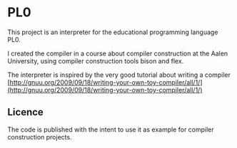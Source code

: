 # PL0

This project is an interpreter for the educational programming language PL0.

I created the compiler in a course about compiler construction at the Aalen University, using compiler construction tools bison and flex.

The interpreter is inspired by the very good tutorial about writing a compiler [http://gnuu.org/2009/09/18/writing-your-own-toy-compiler/all/1/](http://gnuu.org/2009/09/18/writing-your-own-toy-compiler/all/1/)


## Licence
The code is published with the intent to use it as example for compiler construction projects.

